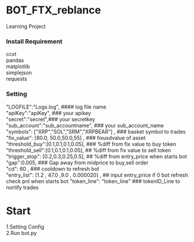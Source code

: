 # BOT_FTX_reblance
 Learning Project

### Install Requirement ###
ccxt  
pandas  
matplotlib  
simplejson  
requests  


  
### Setting ###   
  "LOGFILE":"Logs.log", #### log file name   
  "apiKey":"apiKey", ### your apikey  
  "secret":"secret",### your secretkey  
  "sub_account":"sub_accountname", ### your sub_account_name   
  "symbols": ["XRP","SOL","SRM","XRPBEAR"] , ### basket symbol to trades 
  "fix_value": [80.0, 50.0,50.0,55] , ### fixusdvalue of asset  
  "threshold_buy":[0.1,0.1,0.1,0.05], ### %diff from fix value to buy token   
  "threshold_sell":[0.1,0.1,0.1,0.05], ## %diff from fix value to sell token   
  "trigger_stop": [0.2,0.3,0.25,0.5], ## %diff from entry_price when starts bot     
  "gap":0.005,  ### Gap away from midprice to buy,sell order    
  "cd": 60 , ### cooldown to refresh bot   
  "entry_list": [1.2 ,  47.0 ,9.0 , 0.000020] , ## input entry_price if 0 bot refresh check pnl when starts bot
  "token_line": "token_line" ###  tokenID_Line to nortify trades   

# Start #
 1.Setting Config  
 2.Run bot.py  

